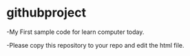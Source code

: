 # githubproject
-My First sample code for learn computer today.

-Please copy this repository to your repo and edit the html file.
